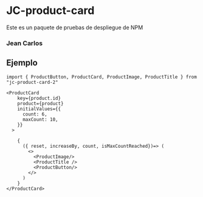 # JC-product-card

Este es un paquete de pruebas de despliegue de NPM

### Jean Carlos 

## Ejemplo

```
import { ProductButton, ProductCard, ProductImage, ProductTitle } from "jc-product-card-2"

```

```
<ProductCard 
    key={product.id} 
    product={product}
    initialValues={{
      count: 6,
      maxCount: 10,
    }}
  >

    {
      ({ reset, increaseBy, count, isMaxCountReached})=> (
        <>
          <ProductImage/>
          <ProductTitle />
          <ProductButton/>
        </>
      )
    }
</ProductCard>
```